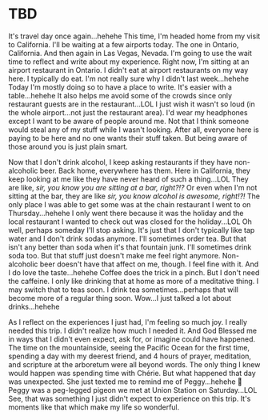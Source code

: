 # TBD

It's travel day once again...hehehe This time, I'm headed home from my visit to California. I'll be waiting at a few airports today. The one in Ontario, California. And then again in Las Vegas, Nevada. I'm going to use the wait time to reflect and write about my experience. Right now, I'm sitting at an airport restaurant in Ontario. I didn't eat at airport restaurants on my way here. I typically do eat. I'm not really sure why I didn't last week...hehehe Today I'm mostly doing so to have a place to write. It's easier with a table...hehehe It also helps me avoid some of the crowds since only restaurant guests are in the restaurant...LOL I just wish it wasn't so loud (in the whole airport...not just the restaurant area). I'd wear my headphones except I want to be aware of people around me. Not that I think someone would steal any of my stuff while I wasn't looking. After all, everyone here is paying to be here and no one wants their stuff taken. But being aware of those around you is just plain smart.

Now that I don't drink alcohol, I keep asking restaurants if they have non-alcoholic beer. Back home, everywhere has them. Here in California, they keep looking at me like they have never heard of such a thing...LOL They are like, *sir, you know you are sitting at a bar, right?!?* Or even when I'm not sitting at the bar, they are like *sir, you know alcohol is awesome, right!?!* The only place I was able to get some was at the chain restaurant I went to on Thursday...hehehe I only went there because it was the holiday and the local restaurant I wanted to check out was closed for the holiday...LOL Oh well, perhaps someday I'll stop asking. It's just that I don't typically like tap water and I don't drink sodas anymore. I'll sometimes order tea. But that isn't any better than soda when it's that fountain junk. I'll sometimes drink soda too. But that stuff just doesn't make me feel right anymore. Non-alcoholic beer doesn't have that affect on me, though. I feel fine with it. And I do love the taste...hehehe Coffee does the trick in a pinch. But I don't need the caffeine. I only like drinking that at home as more of a meditative thing. I may switch that to teas soon. I drink tea sometimes...perhaps that will become more of a regular thing soon. Wow...I just talked a lot about drinks...hehehe

As I reflect on the experiences I just had, I'm feeling so much joy. I really needed this trip. I didn't realize how much I needed it. And God Blessed me in ways that I didn't even expect, ask for, or imagine could have happened. The time on the mountainside, seeing the Pacific Ocean for the first time, spending a day with my deerest friend, and 4 hours of prayer, meditation, and scripture at the arboretum were all beyond words. The only thing I knew would happen was spending time with Chérie. But what happened that day was unexpected. She just texted me to remind me of Peggy...hehehe 🤭 Peggy was a peg-legged pigeon we met at Union Station on Saturday...LOL See, that was something I just didn't expect to experience on this trip. It's moments like that which make my life so wonderful.

